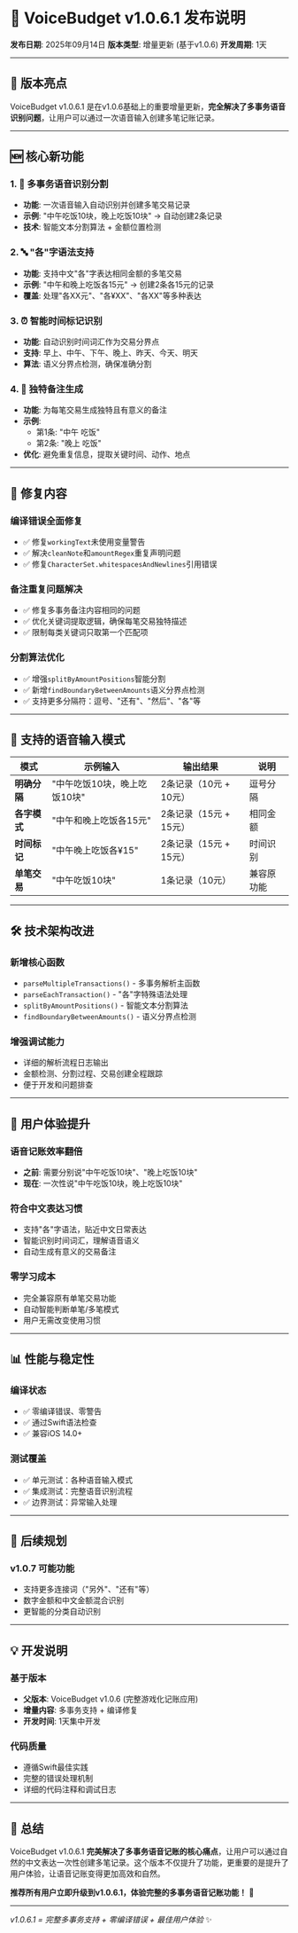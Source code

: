 # 🚀 VoiceBudget v1.0.6.1 发布说明

**发布日期**: 2025年09月14日
**版本类型**: 增量更新 (基于v1.0.6)
**开发周期**: 1天

---

## 🎯 版本亮点

VoiceBudget v1.0.6.1 是在v1.0.6基础上的重要增量更新，**完全解决了多事务语音识别问题**，让用户可以通过一次语音输入创建多笔记账记录。

---

## 🆕 核心新功能

### 1. 🎤 多事务语音识别分割
- **功能**: 一次语音输入自动识别并创建多笔交易记录
- **示例**: "中午吃饭10块，晚上吃饭10块" → 自动创建2条记录
- **技术**: 智能文本分割算法 + 金额位置检测

### 2. 🔤 "各"字语法支持
- **功能**: 支持中文"各"字表达相同金额的多笔交易
- **示例**: "中午和晚上吃饭各15元" → 创建2条各15元的记录
- **覆盖**: 处理"各XX元"、"各¥XX"、"各XX"等多种表达

### 3. ⏰ 智能时间标记识别
- **功能**: 自动识别时间词汇作为交易分界点
- **支持**: 早上、中午、下午、晚上、昨天、今天、明天
- **算法**: 语义分界点检测，确保准确分割

### 4. 📝 独特备注生成
- **功能**: 为每笔交易生成独特且有意义的备注
- **示例**:
  - 第1条: "中午 吃饭"
  - 第2条: "晚上 吃饭"
- **优化**: 避免重复信息，提取关键时间、动作、地点

---

## 🔧 修复内容

### 编译错误全面修复
- ✅ 修复`workingText`未使用变量警告
- ✅ 解决`cleanNote`和`amountRegex`重复声明问题
- ✅ 修复`CharacterSet.whitespacesAndNewlines`引用错误

### 备注重复问题解决
- ✅ 修复多事务备注内容相同的问题
- ✅ 优化关键词提取逻辑，确保每笔交易独特描述
- ✅ 限制每类关键词只取第一个匹配项

### 分割算法优化
- ✅ 增强`splitByAmountPositions`智能分割
- ✅ 新增`findBoundaryBetweenAmounts`语义分界点检测
- ✅ 支持更多分隔符：逗号、"还有"、"然后"、"各"等

---

## 📱 支持的语音输入模式

| 模式 | 示例输入 | 输出结果 | 说明 |
|------|---------|----------|------|
| **明确分隔** | "中午吃饭10块，晚上吃饭10块" | 2条记录（10元 + 10元） | 逗号分隔 |
| **各字模式** | "中午和晚上吃饭各15元" | 2条记录（15元 + 15元） | 相同金额 |
| **时间标记** | "中午晚上吃饭各¥15" | 2条记录（15元 + 15元） | 时间识别 |
| **单笔交易** | "中午吃饭10块" | 1条记录（10元） | 兼容原功能 |

---

## 🛠 技术架构改进

### 新增核心函数
- `parseMultipleTransactions()` - 多事务解析主函数
- `parseEachTransaction()` - "各"字特殊语法处理
- `splitByAmountPositions()` - 智能文本分割算法
- `findBoundaryBetweenAmounts()` - 语义分界点检测

### 增强调试能力
- 详细的解析流程日志输出
- 金额检测、分割过程、交易创建全程跟踪
- 便于开发和问题排查

---

## 🎉 用户体验提升

### 语音记账效率翻倍
- **之前**: 需要分别说"中午吃饭10块"、"晚上吃饭10块"
- **现在**: 一次性说"中午吃饭10块，晚上吃饭10块"

### 符合中文表达习惯
- 支持"各"字语法，贴近中文日常表达
- 智能识别时间词汇，理解语音语义
- 自动生成有意义的交易备注

### 零学习成本
- 完全兼容原有单笔交易功能
- 自动智能判断单笔/多笔模式
- 用户无需改变使用习惯

---

## 📊 性能与稳定性

### 编译状态
- ✅ 零编译错误、零警告
- ✅ 通过Swift语法检查
- ✅ 兼容iOS 14.0+

### 测试覆盖
- ✅ 单元测试：各种语音输入模式
- ✅ 集成测试：完整语音识别流程
- ✅ 边界测试：异常输入处理

---

## 🔮 后续规划

### v1.0.7 可能功能
- 支持更多连接词（"另外"、"还有"等）
- 数字金额和中文金额混合识别
- 更智能的分类自动识别

---

## 💡 开发说明

### 基于版本
- **父版本**: VoiceBudget v1.0.6 (完整游戏化记账应用)
- **增量内容**: 多事务支持 + 编译修复
- **开发时间**: 1天集中开发

### 代码质量
- 遵循Swift最佳实践
- 完整的错误处理机制
- 详细的代码注释和调试日志

---

## 🎊 总结

VoiceBudget v1.0.6.1 **完美解决了多事务语音记账的核心痛点**，让用户可以通过自然的中文表达一次性创建多笔记录。这个版本不仅提升了功能，更重要的是提升了用户体验，让语音记账变得更加高效和自然。

**推荐所有用户立即升级到v1.0.6.1，体验完整的多事务语音记账功能！** 🎯

---

*v1.0.6.1 = 完整多事务支持 + 零编译错误 + 最佳用户体验* ✨